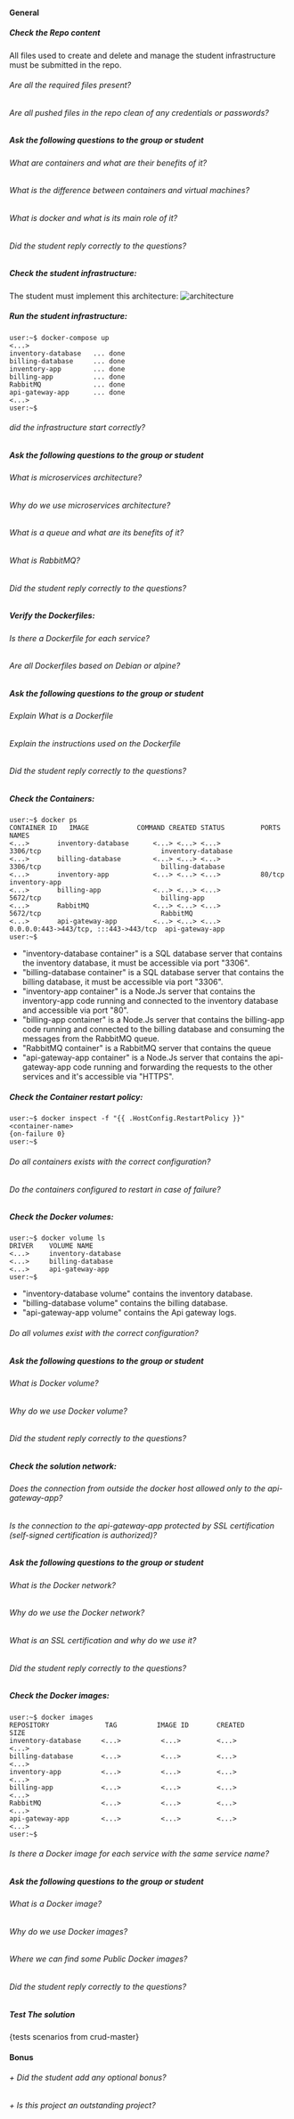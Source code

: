 #### General

##### Check the Repo content

All files used to create and delete and manage the student infrastructure must be submitted in the repo.

###### Are all the required files present?

###### Are all pushed files in the repo clean of any credentials or passwords?

##### Ask the following questions to the group or student

###### What are containers and what are their benefits of it?

###### What is the difference between containers and virtual machines?

###### What is docker and what is its main role of it?

###### Did the student reply correctly to the questions?

##### Check the student infrastructure:

The student must implement this architecture:
![architecture](../pictures/architecture.png)

##### Run the student infrastructure:

```console
user:~$ docker-compose up
<...>
inventory-database   ... done
billing-database     ... done
inventory-app        ... done
billing-app          ... done
RabbitMQ             ... done
api-gateway-app      ... done
<...>
user:~$
```

###### did the infrastructure start correctly?

##### Ask the following questions to the group or student

###### What is microservices architecture?

###### Why do we use microservices architecture?

###### What is a queue and what are its benefits of it?

###### What is RabbitMQ?

###### Did the student reply correctly to the questions?

##### Verify the Dockerfiles:

###### Is there a Dockerfile for each service?

###### Are all Dockerfiles based on Debian or alpine?

##### Ask the following questions to the group or student

###### Explain What is a Dockerfile

###### Explain the instructions used on the Dockerfile

###### Did the student reply correctly to the questions?

##### Check the Containers:

```console
user:~$ docker ps
CONTAINER ID   IMAGE            COMMAND CREATED STATUS         PORTS                                 NAMES
<...>       inventory-database      <...> <...> <...>          3306/tcp                              inventory-database
<...>       billing-database        <...> <...> <...>          3306/tcp                              billing-database
<...>       inventory-app           <...> <...> <...>          80/tcp                                inventory-app
<...>       billing-app             <...> <...> <...>          5672/tcp                              billing-app
<...>       RabbitMQ                <...> <...> <...>          5672/tcp                              RabbitMQ
<...>       api-gateway-app         <...> <...> <...>         0.0.0.0:443->443/tcp, :::443->443/tcp  api-gateway-app
user:~$
```

- "inventory-database container" is a SQL database server that contains the inventory database, it must be accessible via port "3306".
- "billing-database container" is a SQL database server that contains the billing database, it must be accessible via port "3306".
- "inventory-app container" is a Node.Js server that contains the inventory-app code running and connected to the inventory database and accessible via port "80".
- "billing-app container" is a Node.Js server that contains the billing-app code running and connected to the billing database and consuming the messages from the RabbitMQ queue.
- "RabbitMQ container" is a RabbitMQ server that contains the queue
- "api-gateway-app container" is a Node.Js server that contains the api-gateway-app code running and forwarding the requests to the other services and it's accessible via "HTTPS".

##### Check the Container restart policy:

```console
user:~$ docker inspect -f "{{ .HostConfig.RestartPolicy }}" <container-name>
{on-failure 0}
user:~$
```

###### Do all containers exists with the correct configuration?

###### Do the containers configured to restart in case of failure?

##### Check the Docker volumes:

```console
user:~$ docker volume ls
DRIVER    VOLUME NAME
<...>     inventory-database
<...>     billing-database
<...>     api-gateway-app
user:~$
```

- "inventory-database volume" contains the inventory database.
- "billing-database volume" contains the billing database.
- "api-gateway-app volume" contains the Api gateway logs.

###### Do all volumes exist with the correct configuration?

##### Ask the following questions to the group or student

###### What is Docker volume?

###### Why do we use Docker volume?

###### Did the student reply correctly to the questions?

##### Check the solution network:

###### Does the connection from outside the docker host allowed only to the api-gateway-app?

###### Is the connection to the api-gateway-app protected by SSL certification (self-signed certification is authorized)?

##### Ask the following questions to the group or student

###### What is the Docker network?

###### Why do we use the Docker network?

###### What is an SSL certification and why do we use it?

###### Did the student reply correctly to the questions?

##### Check the Docker images:

```console
user:~$ docker images
REPOSITORY              TAG          IMAGE ID       CREATED        SIZE
inventory-database     <...>          <...>         <...>          <...>
billing-database       <...>          <...>         <...>          <...>
inventory-app          <...>          <...>         <...>          <...>
billing-app            <...>          <...>         <...>          <...>
RabbitMQ               <...>          <...>         <...>          <...>
api-gateway-app        <...>          <...>         <...>          <...>
user:~$
```

###### Is there a Docker image for each service with the same service name?

##### Ask the following questions to the group or student

###### What is a Docker image?

###### Why do we use Docker images?

###### Where we can find some Public Docker images?

###### Did the student reply correctly to the questions?

##### Test The solution

{tests scenarios from crud-master}

#### Bonus

###### + Did the student add any optional bonus?

###### + Is this project an outstanding project?
